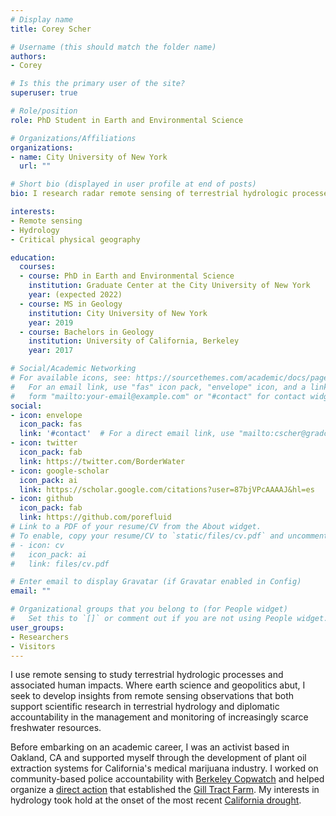 ```yaml
---
# Display name
title: Corey Scher

# Username (this should match the folder name)
authors:
- Corey

# Is this the primary user of the site?
superuser: true

# Role/position
role: PhD Student in Earth and Environmental Science

# Organizations/Affiliations
organizations:
- name: City University of New York
  url: ""

# Short bio (displayed in user profile at end of posts)
bio: I research radar remote sensing of terrestrial hydrologic processes.

interests:
- Remote sensing
- Hydrology
- Critical physical geography

education:
  courses:
  - course: PhD in Earth and Environmental Science
    institution: Graduate Center at the City University of New York
    year: (expected 2022)
  - course: MS in Geology
    institution: City University of New York
    year: 2019
  - course: Bachelors in Geology
    institution: University of California, Berkeley
    year: 2017

# Social/Academic Networking
# For available icons, see: https://sourcethemes.com/academic/docs/page-builder/#icons
#   For an email link, use "fas" icon pack, "envelope" icon, and a link in the
#   form "mailto:your-email@example.com" or "#contact" for contact widget.
social:
- icon: envelope
  icon_pack: fas
  link: '#contact'  # For a direct email link, use "mailto:cscher@gradcenter.cuny.edu".
- icon: twitter
  icon_pack: fab
  link: https://twitter.com/BorderWater
- icon: google-scholar
  icon_pack: ai
  link: https://scholar.google.com/citations?user=87bjVPcAAAAJ&hl=es
- icon: github
  icon_pack: fab
  link: https://github.com/porefluid
# Link to a PDF of your resume/CV from the About widget.
# To enable, copy your resume/CV to `static/files/cv.pdf` and uncomment the lines below.
# - icon: cv
#   icon_pack: ai
#   link: files/cv.pdf

# Enter email to display Gravatar (if Gravatar enabled in Config)
email: ""

# Organizational groups that you belong to (for People widget)
#   Set this to `[]` or comment out if you are not using People widget.
user_groups:
- Researchers
- Visitors
---
```


I use remote sensing to study terrestrial hydrologic processes and associated human impacts. Where earth science and geopolitics abut, I seek to develop insights from remote sensing observations that both support scientific research in terrestrial hydrology and diplomatic accountability in the management and monitoring of increasingly scarce freshwater resources. 

Before embarking on an academic career, I was an activist based in Oakland, CA and supported myself through the development of plant oil extraction systems for California's medical marijuana industry. I worked on community-based police accountability with [Berkeley Copwatch](https://www.berkeleycopwatch.org) and helped organize a [direct action](https://www.occupythefarmfilm.com) that established the [Gill Tract Farm](https://www.gilltractfarm.org/). My interests in hydrology took hold at the onset of the most recent [California drought](https://en.wikipedia.org/wiki/2011%E2%80%932017_California_drought).



